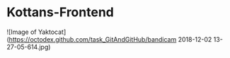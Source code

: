 # Kottans-Frontend
![Image of Yaktocat](https://octodex.github.com/task_GitAndGitHub/bandicam 2018-12-02 13-27-05-614.jpg)

